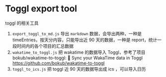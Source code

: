 # Toggl export tool 

toggl 的相关工具

1. `export_toggl_to_md.js` 导出 `markdown` 数据，会导出两种，一种是 timeEntries，按天分内容，只能导出近 90 天的数据，一种是 report，统计一段时间内的各个项目的汇总数据
2. `wakatime_to_toggl.js` 把 wakatime 的数据导入 Toggl，参考了项目 bokub/wakatime-to-toggl: 📩 Sync your WakaTime data in Toggl https://github.com/bokub/wakatime-to-toggl 
3.  `toggl_to_ics.js` 把 toggl 近 90 天的数据导出成 ics ，可以导入日历